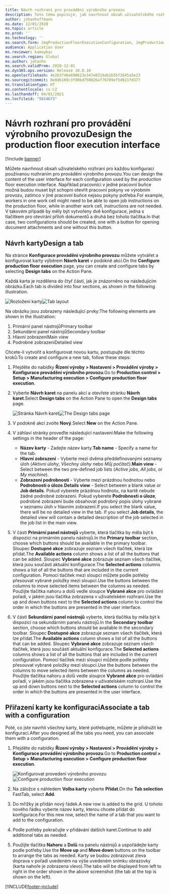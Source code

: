 ```yaml
---
title: Návrh rozhraní pro provádění výrobního provozu
description: Toto téma popisuje, jak navrhnout obsah uživatelského rozhraní pro každou konfiguraci.
author: johanhoffmann
ms.date: 12/01/2020
ms.topic: article
ms.prod: ''
ms.technology: ''
ms.search.form: JmgProductionFloorExecutionConfiguration, JmgProductionFloorExecutionConfigurationTab
audience: Application User
ms.reviewer: kamaybac
ms.search.region: Global
ms.author: johanho
ms.search.validFrom: 2020-12-01
ms.dyn365.ops.version: Release 10.0.16
ms.openlocfilehash: 4e2b3746e690623e347e0319ab1b55f2645a5e23
ms.sourcegitcommit: 0e8db169c3f90bd750826af76709ef5d621fd377
ms.translationtype: HT
ms.contentlocale: cs-CZ
ms.lasthandoff: 04/01/2021
ms.locfileid: "5814673"
---
```

# <a name="design-the-production-floor-execution-interface"></a><span data-ttu-id="29fe5-103">Návrh rozhraní pro provádění výrobního provozu</span><span class="sxs-lookup"><span data-stu-id="29fe5-103">Design the production floor execution interface</span></span>

[!include [banner](../includes/banner.md)]

<span data-ttu-id="29fe5-104">Můžete navrhnout obsah uživatelského rozhraní pro každou konfiguraci používanou rozhraním pro provádění výrobního provozu.</span><span class="sxs-lookup"><span data-stu-id="29fe5-104">You can design the content of the user interface for each configuration used by the production floor execution interface.</span></span> <span data-ttu-id="29fe5-105">Například pracovníci v jedné pracovní buňce možná budou muset být schopni otevřít pracovní pokyny ve výrobním provozu, zatímco v jiné pracovní buňce nejsou pokyny potřeba.</span><span class="sxs-lookup"><span data-stu-id="29fe5-105">For example, workers in one work cell might need to be able to open job instructions on the production floor, while in another work cell, instructions are not needed.</span></span> <span data-ttu-id="29fe5-106">V takovém případě by měly být vytvořeny dvě konfigurace, jedna s tlačítkem pro otevírání příloh dokumentů a druhá bez tohoto tlačítka.</span><span class="sxs-lookup"><span data-stu-id="29fe5-106">In that case, two configurations should be created, one with a button for opening document attachments and one without this button.</span></span>

## <a name="design-a-tab"></a><span data-ttu-id="29fe5-107">Návrh karty</span><span class="sxs-lookup"><span data-stu-id="29fe5-107">Design a tab</span></span>

<span data-ttu-id="29fe5-108">Na stránce **Konfigurace provádění výrobního provozu** můžete vytvářet a konfigurovat karty výběrem **Návrh karet** v podokně akcí.</span><span class="sxs-lookup"><span data-stu-id="29fe5-108">On the **Configure production floor execution** page, you can create and configure tabs by selecting **Design tabs** on the Action Pane.</span></span>

<span data-ttu-id="29fe5-109">Každá karta je rozdělena do čtyř částí, jak je znázorněno na následujícím obrázku.</span><span class="sxs-lookup"><span data-stu-id="29fe5-109">Each tab is divided into four sections, as shown in the following illustration.</span></span>

<span data-ttu-id="29fe5-110">![Rozložení karty](media/pfe-tab-layout.png "Rozložení karty")</span><span class="sxs-lookup"><span data-stu-id="29fe5-110">![Tab layout](media/pfe-tab-layout.png "Tab layout")</span></span>

<span data-ttu-id="29fe5-111">Na obrázku jsou zobrazeny následující prvky:</span><span class="sxs-lookup"><span data-stu-id="29fe5-111">The following elements are shown in the illustration:</span></span>

1. <span data-ttu-id="29fe5-112">Primární panel nástrojů</span><span class="sxs-lookup"><span data-stu-id="29fe5-112">Primary toolbar</span></span>
1. <span data-ttu-id="29fe5-113">Sekundární panel nástrojů</span><span class="sxs-lookup"><span data-stu-id="29fe5-113">Secondary toolbar</span></span>
1. <span data-ttu-id="29fe5-114">Hlavní zobrazení</span><span class="sxs-lookup"><span data-stu-id="29fe5-114">Main view</span></span>
1. <span data-ttu-id="29fe5-115">Podrobné zobrazení</span><span class="sxs-lookup"><span data-stu-id="29fe5-115">Detailed view</span></span>

<span data-ttu-id="29fe5-116">Chcete-li vytvořit a konfigurovat novou kartu, postupujte dle těchto kroků:</span><span class="sxs-lookup"><span data-stu-id="29fe5-116">To create and configure a new tab, follow these steps:</span></span>

1. <span data-ttu-id="29fe5-117">Přejděte do nabídky **Řízení výroby \> Nastavení \> Provádění výroby \> Konfigurace provádění výrobního provozu**.</span><span class="sxs-lookup"><span data-stu-id="29fe5-117">Go to **Production control \> Setup \> Manufacturing execution \> Configure production floor execution**.</span></span>

1. <span data-ttu-id="29fe5-118">Vyberte **Návrh karet** na panelu akcí a otevřete stránku **Návrh karet**.</span><span class="sxs-lookup"><span data-stu-id="29fe5-118">Select **Design tabs** on the Action Pane to open the **Design tabs** page.</span></span>

    <span data-ttu-id="29fe5-119">![Stránka Návrh karet](media/pfe-design-tabs.png "Stránka Návrh karet")</span><span class="sxs-lookup"><span data-stu-id="29fe5-119">![The Design tabs page](media/pfe-design-tabs.png "The Design tabs page")</span></span>

1. <span data-ttu-id="29fe5-120">V podokně akcí zvolte **Nový**.</span><span class="sxs-lookup"><span data-stu-id="29fe5-120">Select **New** on the Action Pane.</span></span>

1. <span data-ttu-id="29fe5-121">V záhlaví stránky proveďte následující nastavení:</span><span class="sxs-lookup"><span data-stu-id="29fe5-121">Make the following settings in the header of the page:</span></span>

    - <span data-ttu-id="29fe5-122">**Název karty** - Zadejte název karty.</span><span class="sxs-lookup"><span data-stu-id="29fe5-122">**Tab name** - Specify a name for the tab.</span></span>
    - <span data-ttu-id="29fe5-123">**Hlavní zobrazení** - Vyberte mezi dvěma předdefinovanými seznamy úloh (*Aktivní úlohy*, *Všechny úlohy* nebo *Můj počítač*).</span><span class="sxs-lookup"><span data-stu-id="29fe5-123">**Main view** - Select between the two pre-defined job lists (*Active jobs*, *All jobs*, or *My machine*).</span></span>
    - <span data-ttu-id="29fe5-124">**Zobrazení podrobností** - Vyberte mezi prázdnou hodnotou nebo **Podrobnosti o úloze**.</span><span class="sxs-lookup"><span data-stu-id="29fe5-124">**Details view** - Select between a blank value or **Job details**.</span></span> <span data-ttu-id="29fe5-125">Pokud vyberete prázdnou hodnotu, na kartě nebude žádné podrobné zobrazení. Pokud vyberete **Podrobnosti o úloze**, podrobné zobrazení bude obsahovat podrobný popis úlohy vybrané v seznamu úloh v hlavním zobrazení.</span><span class="sxs-lookup"><span data-stu-id="29fe5-125">If you select the blank value, there will be no detailed view in the tab. If you select **Job details**, the detailed view will contain a detailed description of the job selected in the job list in the main view.</span></span>

1. <span data-ttu-id="29fe5-126">V části **Primární panel nástrojů** vyberte, která tlačítka by měla být k dispozici na primárním panelu nástrojů.</span><span class="sxs-lookup"><span data-stu-id="29fe5-126">In the **Primary toolbar** section, choose which buttons should be available in the primary toolbar.</span></span> <span data-ttu-id="29fe5-127">Sloupec **Dostupné akce** zobrazuje seznam všech tlačítek, která lze přidat.</span><span class="sxs-lookup"><span data-stu-id="29fe5-127">The **Available actions** column shows a list of all the buttons that can be added.</span></span> <span data-ttu-id="29fe5-128">Sloupec **Vybrané akce** zobrazuje seznam všech tlačítek, která jsou součástí aktuální konfigurace.</span><span class="sxs-lookup"><span data-stu-id="29fe5-128">The **Selected actions** columns shows a list of all the buttons that are included in the current configuration.</span></span> <span data-ttu-id="29fe5-129">Pomocí tlačítek mezi sloupci můžete podle potřeby přesouvat vybrané položky mezi sloupci.</span><span class="sxs-lookup"><span data-stu-id="29fe5-129">Use the buttons between the columns to move selected items between the columns as needed.</span></span> <span data-ttu-id="29fe5-130">Použijte tlačítka nahoru a dolů vedle sloupce **Vybrané akce** pro ovládání pořadí, v jakém jsou tlačítka zobrazena v uživatelském rozhraní.</span><span class="sxs-lookup"><span data-stu-id="29fe5-130">Use the up and down buttons next to the **Selected actions** column to control the order in which the buttons are presented in the user interface.</span></span>

1. <span data-ttu-id="29fe5-131">V části **Sekundární** **panel nástrojů** vyberte, která tlačítka by měla být k dispozici na sekundárním panelu nástrojů.</span><span class="sxs-lookup"><span data-stu-id="29fe5-131">In the **Secondary** **toolbar** section, choose which buttons should be available in the secondary toolbar.</span></span> <span data-ttu-id="29fe5-132">Sloupec **Dostupné akce** zobrazuje seznam všech tlačítek, která lze přidat.</span><span class="sxs-lookup"><span data-stu-id="29fe5-132">The **Available actions** column shows a list of all the buttons that can be added.</span></span> <span data-ttu-id="29fe5-133">Sloupec **Vybrané akce** zobrazuje seznam všech tlačítek, která jsou součástí aktuální konfigurace.</span><span class="sxs-lookup"><span data-stu-id="29fe5-133">The **Selected actions** columns shows a list of all the buttons that are included in the current configuration.</span></span> <span data-ttu-id="29fe5-134">Pomocí tlačítek mezi sloupci můžete podle potřeby přesouvat vybrané položky mezi sloupci.</span><span class="sxs-lookup"><span data-stu-id="29fe5-134">Use the buttons between the columns to move selected items between the columns as needed.</span></span> <span data-ttu-id="29fe5-135">Použijte tlačítka nahoru a dolů vedle sloupce **Vybrané akce** pro ovládání pořadí, v jakém jsou tlačítka zobrazena v uživatelském rozhraní.</span><span class="sxs-lookup"><span data-stu-id="29fe5-135">Use the up and down buttons next to the **Selected actions** column to control the order in which the buttons are presented in the user interface.</span></span>

## <a name="associate-a-tab-with-a-configuration"></a><span data-ttu-id="29fe5-136">Přiřazení karty ke konfiguraci</span><span class="sxs-lookup"><span data-stu-id="29fe5-136">Associate a tab with a configuration</span></span>

<span data-ttu-id="29fe5-137">Poté, co jste navrhli všechny karty, které potřebujete, můžete je přidružit ke konfiguraci.</span><span class="sxs-lookup"><span data-stu-id="29fe5-137">After you designed all the tabs you need, you can associate them with a configuration.</span></span>

1. <span data-ttu-id="29fe5-138">Přejděte do nabídky **Řízení výroby \> Nastavení \> Provádění výroby \> Konfigurace provádění výrobního provozu**.</span><span class="sxs-lookup"><span data-stu-id="29fe5-138">Go to **Production control \> Setup \> Manufacturing execution \> Configure production floor execution**.</span></span>

    <span data-ttu-id="29fe5-139">![Konfigurovat provedení výrobního provozu](media/pfe-config-prod-floor-execution.png "Konfigurovat provedení výrobního provozu")</span><span class="sxs-lookup"><span data-stu-id="29fe5-139">![Configure production floor execution](media/pfe-config-prod-floor-execution.png "Configure production floor execution")</span></span>

1. <span data-ttu-id="29fe5-140">Na záložce s náhledem **Volba karty** vyberte **Přidat**.</span><span class="sxs-lookup"><span data-stu-id="29fe5-140">On the **Tab selection** FastTab, select **Add**.</span></span>

1. <span data-ttu-id="29fe5-141">Do mřížky je přidán nový řádek.</span><span class="sxs-lookup"><span data-stu-id="29fe5-141">A new row is added to the grid.</span></span> <span data-ttu-id="29fe5-142">U tohoto nového řádku vyberte název karty, kterou chcete přidat do konfigurace.</span><span class="sxs-lookup"><span data-stu-id="29fe5-142">For this new row, select the name of a tab that you want to add to the configuration.</span></span>

1. <span data-ttu-id="29fe5-143">Podle potřeby pokračujte v přidávání dalších karet.</span><span class="sxs-lookup"><span data-stu-id="29fe5-143">Continue to add additional tabs as needed.</span></span>

1. <span data-ttu-id="29fe5-144">Použijte tlačítka **Nahoru** a **Dolů** na panelu nástrojů a uspořádejte karty podle potřeby.</span><span class="sxs-lookup"><span data-stu-id="29fe5-144">Use the **Move up** and **Move down** buttons on the toolbar to arrange the tabs as needed.</span></span> <span data-ttu-id="29fe5-145">Karty se budou zobrazovat zleva doprava v pořadí uvedeném na výše uvedeném snímku obrazovky (karta nahoře je zobrazena vlevo).</span><span class="sxs-lookup"><span data-stu-id="29fe5-145">The tabs will be displayed from left to right in the order shown in the above screenshot (the tab at the top is shown on the left).</span></span>


[!INCLUDE[footer-include](../../includes/footer-banner.md)]